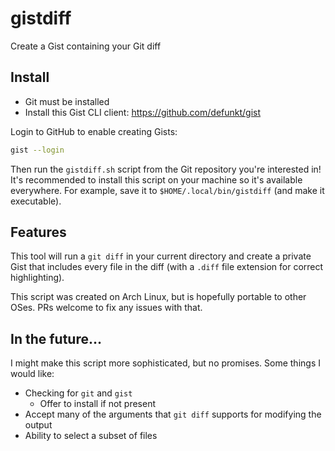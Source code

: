 # gistdiff

Create a Gist containing your Git diff

## Install

- Git must be installed
- Install this Gist CLI client: https://github.com/defunkt/gist

Login to GitHub to enable creating Gists:

```sh
gist --login
```

Then run the `gistdiff.sh` script from the Git repository you're interested in! It's recommended to install this script on your machine so it's available everywhere. For example, save it to `$HOME/.local/bin/gistdiff` (and make it executable).

## Features

This tool will run a `git diff` in your current directory and create a private Gist that includes every file in the diff (with a `.diff` file extension for correct highlighting).

This script was created on Arch Linux, but is hopefully portable to other OSes. PRs welcome to fix any issues with that.

## In the future…

I might make this script more sophisticated, but no promises. Some things I would like:

- Checking for `git` and `gist`
  - Offer to install if not present
- Accept many of the arguments that `git diff` supports for modifying the output
- Ability to select a subset of files
